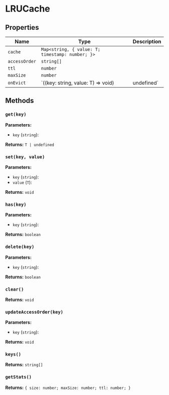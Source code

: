 # LRUCache

## Properties

| Name | Type | Description |
|------|------|-------------|
| `cache` | `Map<string, { value: T; timestamp: number; }>` |  |
| `accessOrder` | `string[]` |  |
| `ttl` | `number` |  |
| `maxSize` | `number` |  |
| `onEvict` | `((key: string, value: T) => void) | undefined` |  |

## Methods

### `get(key)`

**Parameters:**

- `key` (`string`): 

**Returns:** `T | undefined`

### `set(key, value)`

**Parameters:**

- `key` (`string`): 
- `value` (`T`): 

**Returns:** `void`

### `has(key)`

**Parameters:**

- `key` (`string`): 

**Returns:** `boolean`

### `delete(key)`

**Parameters:**

- `key` (`string`): 

**Returns:** `boolean`

### `clear()`

**Returns:** `void`

### `updateAccessOrder(key)`

**Parameters:**

- `key` (`string`): 

**Returns:** `void`

### `keys()`

**Returns:** `string[]`

### `getStats()`

**Returns:** `{ size: number; maxSize: number; ttl: number; }`

